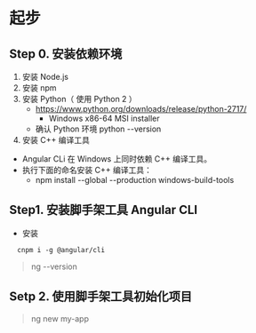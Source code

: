 # 起步
## Step 0. 安装依赖环境

1. 安装 Node.js
2. 安装 npm
3. 安装 Python（ 使用 Python 2 ）
   - https://www.python.org/downloads/release/python-2717/
     - Windows x86-64 MSI installer
   - 确认 Python 环境 python --version
4. 安装 C++ 编译工具
- Angular CLi 在 Windows 上同时依赖 C++ 编译工具。
- 执行下面的命名安装 C++ 编译工具：
  - npm install --global --production windows-build-tools

## Step1. 安装脚手架工具 Angular CLI
- 安装
```shell
  cnpm i -g @angular/cli
```
  > ng --version

## Setp 2. 使用脚手架工具初始化项目
> ng new my-app
